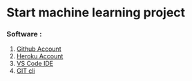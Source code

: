 # Start machine learning project

### Software :

1. [Github Account](https://github.com)
2. [Heroku Account](https://dashboard.heruku.com/login)
3. [VS Code IDE](https://code.visualstudio.com/download)
4. [GIT cli](https://git-scm.com/downloads)